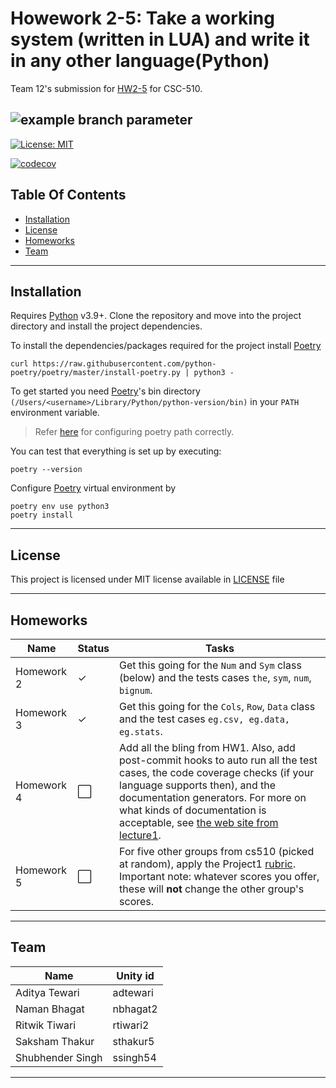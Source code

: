 # Howework 2-5: Take a working system (written in LUA) and write it in any other language(Python)

Team 12's submission for [HW2-5](https://github.com/txt/se22/blob/main/docs/hw2345.md) for CSC-510.

## ![example branch parameter](https://github.com/team-12-csc-510/hw2/actions/workflows/main.yml/badge.svg?branch=main)
[![License: MIT](https://img.shields.io/badge/License-MIT-yellow.svg)](https://opensource.org/licenses/MIT)

[![codecov](https://codecov.io/gh/team-12-csc-510/hw2/branch/main/graph/badge.svg?token=UUKFDSSVL5)](https://codecov.io/gh/team-12-csc-510/hw2)


## Table Of Contents

- [Installation](#installation)
- [License](#license)
- [Homeworks](#homeworks)
- [Team](#team)

______________________________________________________________________

## Installation

Requires [Python] v3.9+.
Clone the repository and move into the project directory and install the project dependencies. <br>

To install the dependencies/packages required for the project install [Poetry]

```shell
curl https://raw.githubusercontent.com/python-poetry/poetry/master/install-poetry.py | python3 -
```

To get started you need [Poetry]'s bin directory `(/Users/<username>/Library/Python/python-version/bin)` in your `PATH`
environment variable.

> Refer [here](https://stackoverflow.com/questions/60768676/what-is-the-default-install-path-for-poetry) for configuring poetry path correctly.

You can test that everything is set up by executing:

```shell
poetry --version
```

Configure [Poetry] virtual environment by

```shell
poetry env use python3
poetry install
```

______________________________________________________________________

## License

This project is licensed under MIT license available in [LICENSE](https://github.com/team-12-csc-510/hw1/blob/main/LICENSE.md) file

______________________________________________________________________

## Homeworks

Name  | Status | Tasks
------------- | -------------| -------------
Homework 2  | ✓ | Get this going for the `Num` and `Sym` class (below) and the tests cases `the`, `sym`, `num`, `bignum`.|
Homework 3  | ✓ | Get this going for the `Cols`, `Row`, `Data` class and the test cases `eg.csv, eg.data, eg.stats`.|
Homework 4  | ⬜ | Add all the bling from HW1. Also, add post-commit hooks to auto run all the test cases, the code coverage checks (if your language supports then), and the documentation generators.  For more on what kinds of documentation is acceptable, see [the web site from lecture1](https://user-images.githubusercontent.com/29195/130997647-d933884e-8e5c-4f0c-a367-6a5d69bb1df1.png).|
Homework 5  | ⬜ |For five other groups from cs510 (picked at random), apply the Project1 [rubric](https://github.com/txt/se22/blob/main/docs/proj1.md#rubric).  Important note: whatever scores you offer, these will **not** change the other group's scores.|
______________________________________________________________________

## Team

Name  | Unity id
------------- | -------------
Aditya Tewari  | adtewari
Naman Bhagat  | nbhagat2
Ritwik Tiwari  | rtiwari2
Saksham Thakur  | sthakur5
Shubhender Singh  | ssingh54

______________________________________________________________________

[poetry]: https://python-poetry.org/
[python]: https://python.org
